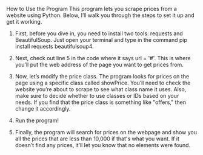 How to Use the Program
This program lets you scrape prices from a website using Python. Below, I’ll walk you through the steps to set it up and get it working.

1) First, before you dive in, you need to install two tools: requests and BeautifulSoup. Just open your terminal and type in the command pip install requests beautifulsoup4.

2) Next, check out line 5 in the code where it says url = '#'. This is where you’ll put the web address of the page you want to get prices from.

3) Now, let’s modify the price class. The program looks for prices on the page using a specific class called showPrice. You’ll need to check the website you’re about to scrape to see what class name it uses. Also, make sure to decide whether to use classes or IDs based on your needs. If you find that the price class is something like "offers," then change it accordingly.

4) Run the program!

5) Finally, the program will search for prices on the webpage and show you all the prices that are less than 10,000 if that's what you want. If it doesn’t find any prices, it’ll let you know that no elements were found.
